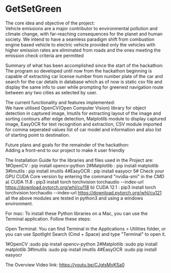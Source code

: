 # GetSetGreen

The core idea and objective of the project:                                                                                                                                                                                   
Vehicle emissions are a major contributor to environmental pollution and climate change, with far-reaching consequences for the planet and human society. We intend to have a seamless paradigm shift from combustion engine based vehicle to electric vehicle provided only the vehicles with higher emission rates are eliminated from roads and the ones meeting the emission check criteria are permitted

Summary of what has been accomplished since the start of the hackathon:
The program so developed until now from the hackathon beginning is capable of extracting car license number from number plate of the car and search for the car details in database which as of now is static csv file and display the same info to user while prompting for greenest navigation route between any two cities as selected by user.

The current functionality and features implemented:                                                                                                                                                                       
We have utilised OpenCV(Open Computer Vision) library for object detection in captured image,
Imutils for extracting layout of the image and sorting contours after edge detection,
Matplotlib module to display captured image,
EasyOCR for text recognition and extraction,
CSV module imported for comma seperated values list of car model and information and also list of starting point to destination.

Future plans and goals for the remainder of the hackathon:                                                                                                                                                                      
Adding a front-end to our project to make it user friendly

The Installation Guide for the libraries and files used in the Project are:
1#OpenCV : pip install opencv-python
2#Matplotlib : pip install matplotlib
3#Imutils : pip install imutils
4#EasyOCR : pip install easyocr
5# Check your GPU CUDA Core version by entering the command "nvidia-smi" in the CMD
a) CUDA 11.8 : pip3 install torch torchvision torchaudio --index-url https://download.pytorch.org/whl/cu118
b) CUDA 12.1 : pip3 install torch torchvision torchaudio --index-url https://download.pytorch.org/whl/cu121
all the above modules are tested in python3 and using a windows environment.

For mac:
To install these Python libraries on a Mac, you can use the Terminal application. Follow these steps:

Open Terminal: You can find Terminal in the Applications > Utilities folder, or you can use Spotlight Search (Cmd + Space) and type "Terminal" to open it.

1#OpenCV :sudo pip install opencv-python
2#Matplotlib :sudo pip install matplotlib
3#Imutils :sudo pip install imutils
4#EasyOCR :sudo pip install easyocr

The Overview Video link: https://youtu.be/CJgtsMvKSa0
